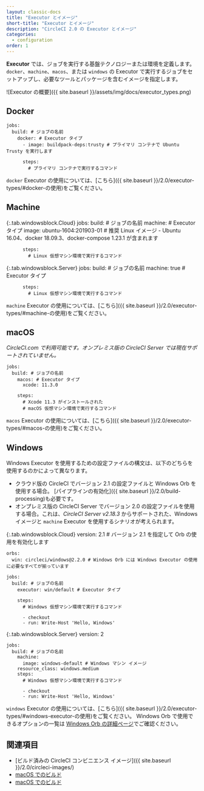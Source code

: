 ```yaml
---
layout: classic-docs
title: "Executor とイメージ"
short-title: "Executor とイメージ"
description: "CircleCI 2.0 の Executor とイメージ"
categories:
  - configuration
order: 1
---
```


**Executor** では、ジョブを実行する基盤テクノロジーまたは環境を定義します。 `docker`、`machine`、`macos`、または `windows` の Executor で実行するジョブをセットアップし、必要なツールとパッケージを含むイメージを指定します。

![Executor の概要]({{ site.baseurl }}/assets/img/docs/executor_types.png)

## Docker

    jobs:
      build: # ジョブの名前
        docker: # Executor タイプ
          - image: buildpack-deps:trusty # プライマリ コンテナで Ubuntu Trusty を実行します
    
          steps:
            # プライマリ コンテナで実行するコマンド
    

`docker` Executor の使用については、[こちら]({{ site.baseurl }}/2.0/executor-types/#docker-の使用)をご覧ください。

## Machine

{:.tab.windowsblock.Cloud}
jobs:
      build: # ジョブの名前
        machine: # Executor タイプ
          image: ubuntu-1604:201903-01 # 推奨 Linux イメージ - Ubuntu 16.04、docker 18.09.3、docker-compose 1.23.1 が含まれます
    
          steps:
            # Linux 仮想マシン環境で実行するコマンド

{:.tab.windowsblock.Server}
jobs:
      build: # ジョブの名前
        machine: true # Executor タイプ
    
          steps:
            # Linux 仮想マシン環境で実行するコマンド
    

`machine` Executor の使用については、[こちら]({{ site.baseurl }}/2.0/executor-types/#machine-の使用)をご覧ください。

## macOS

*CircleCI.com で利用可能です。オンプレミス版の CircleCI Server では現在サポートされていません。*

    jobs:
      build: # ジョブの名前
        macos: # Executor タイプ
          xcode: 11.3.0
    
        steps:
          # Xcode 11.3 がインストールされた
          # macOS 仮想マシン環境で実行するコマンド
    

`macos` Executor の使用については、[こちら]({{ site.baseurl }}/2.0/executor-types/#macos-の使用)をご覧ください。

## Windows

Windows Executor を使用するための設定ファイルの構文は、以下のどちらを使用するのかによって異なります。

* クラウド版の CircleCI でバージョン 2.1 の設定ファイルと Windows Orb を使用する場合。 [パイプラインの有効化]({{ site.baseurl }}/2.0/build-processing)も必要です。
* オンプレミス版の CircleCI Server でバージョン 2.0 の設定ファイルを使用する場合。これは、*CircleCI Server v2.18.3* からサポートされた、Windows イメージと `machine` Executor を使用するシナリオが考えられます。

{:.tab.windowsblock.Cloud}
version: 2.1 # バージョン 2.1 を指定して Orb の使用を有効化します
    
    orbs:
      win: circleci/windows@2.2.0 # Windows Orb には Windows Executor の使用に必要なすべてが揃っています
    
    jobs:
      build: # ジョブの名前
        executor: win/default # Executor タイプ
    
        steps:
          # Windows 仮想マシン環境で実行するコマンド
    
          - checkout
          - run: Write-Host 'Hello, Windows'

{:.tab.windowsblock.Server}
version: 2
    
    jobs:
      build: # ジョブの名前
        machine:
          image: windows-default # Windows マシン イメージ
        resource_class: windows.medium
        steps:
          # Windows 仮想マシン環境で実行するコマンド
    
          - checkout
          - run: Write-Host 'Hello, Windows'
    

`windows` Executor の使用については、[こちら]({{ site.baseurl }}/2.0/executor-types/#windows-executor-の使用)をご覧ください。 Windows Orb で使用できるオプションの一覧は [Windows Orb の詳細ページ](https://circleci.com/orbs/registry/orb/circleci/windows)でご確認ください。

## 関連項目

* [ビルド済みの CircleCI コンビニエンス イメージ]({{ site.baseurl }}/2.0/circleci-images/)
* [macOS でのビルド]({{site.baseurl}}/2.0/hello-world-macos)
* [macOS でのビルド]({{site.baseurl}}/2.0/hello-world-macos)